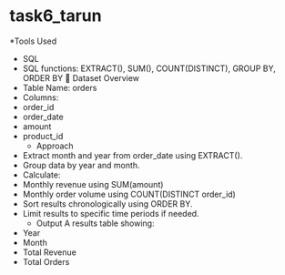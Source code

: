 # task6_tarun

*Tools Used
- SQL 
- SQL functions: EXTRACT(), SUM(), COUNT(DISTINCT), GROUP BY, ORDER BY
📁 Dataset Overview
- Table Name: orders
- Columns:
- order_id
- order_date
- amount
- product_id
  * Approach
- Extract month and year from order_date using EXTRACT().
- Group data by year and month.
- Calculate:
- Monthly revenue using SUM(amount)
- Monthly order volume using COUNT(DISTINCT order_id)
- Sort results chronologically using ORDER BY.
- Limit results to specific time periods if needed.
  * Output
A results table showing:
- Year
- Month
- Total Revenue
- Total Orders

